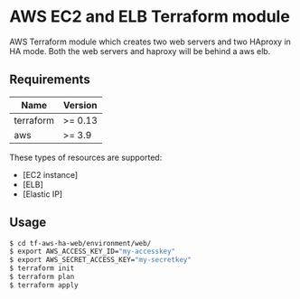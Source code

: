 #  AWS EC2 and ELB Terraform module
AWS Terraform module which creates two web servers and two HAproxy in HA mode. Both the web servers and haproxy will be behind a aws elb.

## Requirements

| Name | Version |
|------|---------|
| terraform | >= 0.13 |
| aws | >= 3.9 |

These types of resources are supported:

* [EC2 instance]
* [ELB]
* [Elastic IP]

## Usage

```bash
$ cd tf-aws-ha-web/environment/web/
$ export AWS_ACCESS_KEY_ID="my-accesskey"
$ export AWS_SECRET_ACCESS_KEY="my-secretkey"
$ terraform init 
$ terraform plan 
$ terraform apply
```
